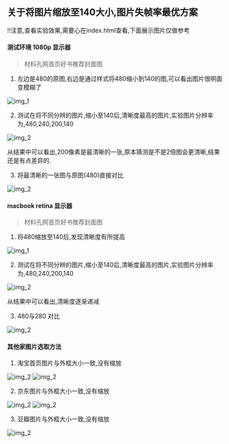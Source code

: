 ## 关于将图片缩放至140大小,图片失帧率最优方案

!!注意,查看实验效果,需要心在index.html查看,下面展示图片仅做参考

#### 测试环境 1080p 显示器
> 材料孔网首页好书推荐封面图

1. 左边是480的原图,右边是通过样式将480缩小到140的图,可以看出图片很明面变模糊了

![img_1](https://raw.githubusercontent.com/lcl-101/example/master/imgTest/1.png)

2.  测试在将不同分辨的图片,缩小至140后,清晰度最高的图片,实验图片分辨率为,480,240,200,140

![img_2](https://raw.githubusercontent.com/lcl-101/example/master/imgTest/2.png)

从结果中可以看出,200像素是最清晰的一张,原本猜测是不是2倍图会更清晰,结果还是有点差异的.

3. 将最清晰的一张图与原图(480)直接对比

![img_2](https://raw.githubusercontent.com/lcl-101/example/master/imgTest/3.png)

#### macbook retina 显示器
> 材料孔网首页好书推荐封面图

1. 将480缩放至140后,发现清晰度有所提高

![img_1](https://raw.githubusercontent.com/lcl-101/example/master/imgTest/1.png)

2. 测试在将不同分辨的图片,缩小至140后,清晰度最高的图片,实验图片分辨率为,480,240,200,140

![img_2](https://raw.githubusercontent.com/lcl-101/example/master/imgTest/2.png)

从结果中可以看出,清晰度逐渐递减

3. 480与280 对比

![img_2](https://raw.githubusercontent.com/lcl-101/example/master/imgTest/3.png)


#### 其他家图片选取方法

1. 淘宝首页图片与外框大小一致,没有缩放

![img_2](https://raw.githubusercontent.com/lcl-101/example/master/imgTest/taobao1.png)
![img_2](https://raw.githubusercontent.com/lcl-101/example/master/imgTest/taobao2.png)

2. 京东图片与外框大小一致,没有缩放

![img_2](https://raw.githubusercontent.com/lcl-101/example/master/imgTest/jd1.png)
![img_2](https://raw.githubusercontent.com/lcl-101/example/master/imgTest/jd2.png)

3. 豆瓣图片与外框大小一致,没有缩放

![img_2](https://raw.githubusercontent.com/lcl-101/example/master/imgTest/douban1.png)
